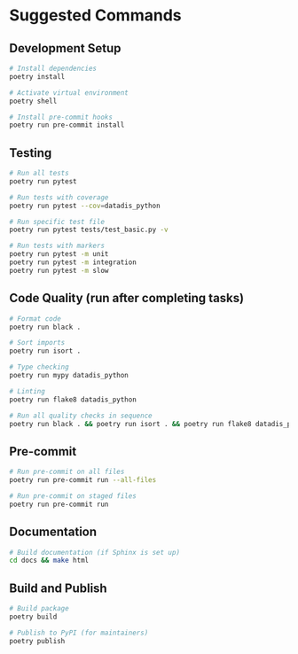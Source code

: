 # Suggested Commands

## Development Setup
```bash
# Install dependencies
poetry install

# Activate virtual environment
poetry shell

# Install pre-commit hooks
poetry run pre-commit install
```

## Testing
```bash
# Run all tests
poetry run pytest

# Run tests with coverage
poetry run pytest --cov=datadis_python

# Run specific test file
poetry run pytest tests/test_basic.py -v

# Run tests with markers
poetry run pytest -m unit
poetry run pytest -m integration
poetry run pytest -m slow
```

## Code Quality (run after completing tasks)
```bash
# Format code
poetry run black .

# Sort imports
poetry run isort .

# Type checking
poetry run mypy datadis_python

# Linting
poetry run flake8 datadis_python

# Run all quality checks in sequence
poetry run black . && poetry run isort . && poetry run flake8 datadis_python && poetry run mypy datadis_python
```

## Pre-commit
```bash
# Run pre-commit on all files
poetry run pre-commit run --all-files

# Run pre-commit on staged files
poetry run pre-commit run
```

## Documentation
```bash
# Build documentation (if Sphinx is set up)
cd docs && make html
```

## Build and Publish
```bash
# Build package
poetry build

# Publish to PyPI (for maintainers)
poetry publish
```